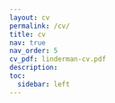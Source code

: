 ```yaml
---
layout: cv
permalink: /cv/
title: cv
nav: true
nav_order: 5
cv_pdf: linderman-cv.pdf
description:
toc:
  sidebar: left
---
```

